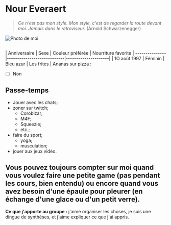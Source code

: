 # Nour Everaert

> *Ce n'est pas mon style. Mon style, c'est de regarder la route devant moi. Jamais dans le rétroviseur.*
> (Arnold Schwarzenegger)

![Photo de moi](https://avatars.githubusercontent.com/u/117478874?v=4)

##

| Anniversaire | Sexe    | Couleur préférée | Nourriture favorite |
---------------|----------------------------|---------------------|
| 1O août 1997 | Féminin | Bleu azur        | Les frites          |
Ananas sur pizza :
- [ ] Non

## Passe-temps
* Jouer avec les chats;
* zoner sur twitch;
  * Corobizar;
  * M4F;
  * Squeezie;
  * etc.;
* faire du sport;
  * yoga;
  * musculation;
* jouer aux jeux vidéo.

## Vous pouvez toujours compter sur moi quand vous voulez faire une petite game (pas pendant les cours, bien entendu) ou encore quand vous avez besoin d'une épaule pour pleurer (en échange d'une glace ou d'un petit verre).
**Ce que j'apporte au groupe :** j'aime organiser les choses, je suis une dingue de synthèses, et j'aime expliquer ce que j'ai appris.

